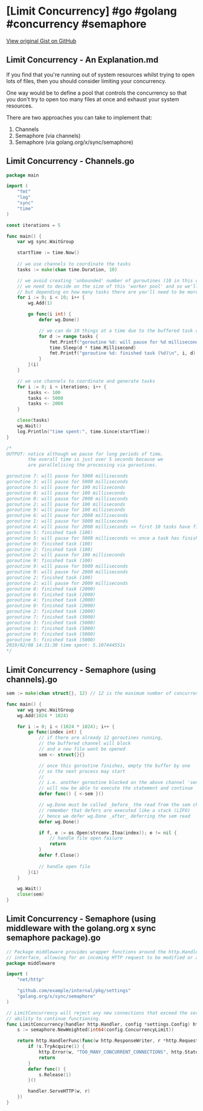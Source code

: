 # [Limit Concurrency] #go #golang #concurrency #semaphore

[View original Gist on GitHub](https://gist.github.com/Integralist/00ee13f2c2ede5e2200e6ea129d3c43d)

## Limit Concurrency - An Explanation.md

If you find that you're running out of system resources whilst trying to open lots of files, then you should consider limiting your concurrency.

One way would be to define a pool that controls the concurrency so that you don't try to open too many files at once and exhaust your system resources.

There are two approaches you can take to implement that:

1. Channels
2. Semaphore (via channels)
3. Semaphore (via golang.org/x/sync/semaphore)

## Limit Concurrency - Channels.go

```go
package main

import (
	"fmt"
	"log"
	"sync"
	"time"
)

const iterations = 5

func main() {
	var wg sync.WaitGroup

	startTime := time.Now()
  
    // we use channels to coordinate the tasks
	tasks := make(chan time.Duration, 10)

	// we avoid creating 'unbounded' number of goroutines (10 in this case)
    // we need to decide on the size of this 'worker pool' and so we'll pick 10 to match up with the channel
    // but depending on how many tasks there are you'll need to be more selective on pool size
	for i := 0; i < 10; i++ {
		wg.Add(1)

		go func(i int) {
			defer wg.Done()

			// we can do 10 things at a time due to the buffered task channel
			for d := range tasks {
				fmt.Printf("goroutine %d: will pause for %d milliseconds\n", i, d)
				time.Sleep(d * time.Millisecond)
				fmt.Printf("goroutine %d: finished task (%d)\n", i, d)
			}
		}(i)
	}

	// we use channels to coordinate and generate tasks
	for i := 0; i < iterations; i++ {
		tasks <- 100
		tasks <- 5000
		tasks <- 2000
	}

	close(tasks)
	wg.Wait()
	log.Println("time spent:", time.Since(startTime))
}

/*
OUTPUT: notice although we pause for long periods of time,
        the overall time is just over 5 seconds because we
        are parallelising the processing via goroutines.

goroutine 7: will pause for 5000 milliseconds
goroutine 3: will pause for 5000 milliseconds
goroutine 5: will pause for 100 milliseconds
goroutine 0: will pause for 100 milliseconds
goroutine 8: will pause for 2000 milliseconds
goroutine 2: will pause for 100 milliseconds
goroutine 9: will pause for 100 milliseconds
goroutine 6: will pause for 2000 milliseconds
goroutine 1: will pause for 5000 milliseconds
goroutine 4: will pause for 2000 milliseconds << first 10 tasks have filled up the channel!
goroutine 5: finished task (100)
goroutine 5: will pause for 5000 milliseconds << once a task has finished, the channel frees up one space.
goroutine 0: finished task (100)
goroutine 2: finished task (100)
goroutine 2: will pause for 100 milliseconds
goroutine 9: finished task (100)
goroutine 9: will pause for 5000 milliseconds
goroutine 0: will pause for 2000 milliseconds
goroutine 2: finished task (100)
goroutine 2: will pause for 2000 milliseconds
goroutine 8: finished task (2000)
goroutine 6: finished task (2000)
goroutine 4: finished task (2000)
goroutine 0: finished task (2000)
goroutine 2: finished task (2000)
goroutine 7: finished task (5000)
goroutine 3: finished task (5000)
goroutine 1: finished task (5000)
goroutine 9: finished task (5000)
goroutine 5: finished task (5000)
2019/02/08 14:31:30 time spent: 5.107444551s
*/
```

## Limit Concurrency - Semaphore (using channels).go

```go
sem := make(chan struct{}, 12) // 12 is the maximum number of concurrent processes that may run at any time

func main() {
    var wg sync.WaitGroup
    wg.Add(1024 * 1024)

    for i := 0; i < (1024 * 1024); i++ {
        go func(index int) {
            // if there are already 12 goroutines running,
            // the buffered channel will block
            // and a new file wont be opened
            sem <- struct{}{}

            // once this goroutine finishes, empty the buffer by one
            // so the next process may start 
            //
            // i.e. another goroutine blocked on the above channel 'send' 
            // will now be able to execute the statement and continue
            defer func() { <-sem }()

            // wg.Done must be called _before_ the read from the sem channel
            // remember that defers are executed like a stack (LIFO)
            // hence we defer wg.Done _after_ deferring the sem read
            defer wg.Done()

            if f, e := os.Open(strconv.Itoa(index)); e != nil {
                // handle file open failure
                return
            }
            defer f.Close()
            
            // handle open file
        }(i)
    }

    wg.Wait()
    close(sem)
}
```

## Limit Concurrency - Semaphore (using middleware with the golang.org x sync semaphore package).go

```go
// Package middleware provides wrapper functions around the http.Handler
// interface, allowing for an incoming HTTP request to be modified or analysed.
package middleware

import (
	"net/http"

	"github.com/example/internal/pkg/settings"
	"golang.org/x/sync/semaphore"
)

// LimitConcurrency will reject any new connections that exceed the service's
// ability to continue functioning.
func LimitConcurrency(handler http.Handler, config *settings.Config) http.Handler {
  	s := semaphore.NewWeighted(int64(config.ConcurrencyLimit))

	return http.HandlerFunc(func(w http.ResponseWriter, r *http.Request) {
		if !s.TryAcquire(1) {
			http.Error(w, "TOO_MANY_CONCURRENT_CONNECTIONS", http.StatusServiceUnavailable)
			return
		}
		defer func() {
			s.Release(1)
		}()

		handler.ServeHTTP(w, r)
	})
}
```

